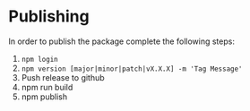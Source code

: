 # Publishing
In order to publish the package complete the following steps:
1. `npm login`
2. `npm version [major|minor|patch|vX.X.X] -m 'Tag Message'`
3. Push release to github
4. npm run build
5. npm publish

